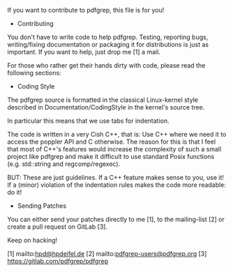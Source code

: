 If you want to contribute to pdfgrep, this file is for you!

* Contributing

You don't have to write code to help pdfgrep. Testing, reporting bugs,
writing/fixing documentation or packaging it for distributions is just
as important. If you want to help, just drop me [1] a mail.

For those who rather get their hands dirty with code, please read the
following sections:

* Coding Style

The pdfgrep source is formatted in the classical Linux-kernel style
described in Documentation/CodingStyle in the kernel's source tree.

In particular this means that we use tabs for indentation.

The code is written in a very Cish C++, that is: Use C++ where we need
it to access the poppler API and C otherwise. The reason for this is
that I feel that most of C++'s features would increase the complexity
of such a small project like pdfgrep and make it difficult to use
standard Posix functions (e.g. std::string and regcomp/regexec).

BUT: These are just guidelines. If a C++ feature makes sense to you,
use it! If a (minor) violation of the indentation rules makes the code
more readable: do it!

* Sending Patches

You can either send your patches directly to me [1], to the mailing-list [2] or
create a pull request on GitLab [3].


Keep on hacking!

[1] mailto:hpd@hpdeifel.de
[2] mailto:pdfgrep-users@pdfgrep.org
[3] https://gitlab.com/pdfgrep/pdfgrep

